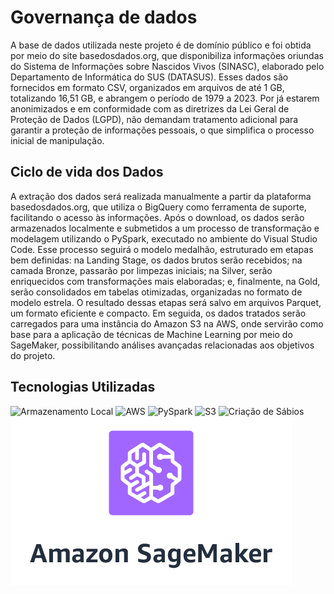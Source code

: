# **Governança de dados**
A base de dados utilizada neste projeto é de domínio público e foi obtida por meio do site basedosdados.org, que disponibiliza informações oriundas do Sistema de Informações sobre Nascidos Vivos (SINASC), elaborado pelo Departamento de Informática do SUS (DATASUS). Esses dados são fornecidos em formato CSV, organizados em arquivos de até 1 GB, totalizando 16,51 GB, e abrangem o período de 1979 a 2023. Por já estarem anonimizados e em conformidade com as diretrizes da Lei Geral de Proteção de Dados (LGPD), não demandam tratamento adicional para garantir a proteção de informações pessoais, o que simplifica o processo inicial de manipulação.

## Ciclo de vida dos Dados
A extração dos dados será realizada manualmente a partir da plataforma basedosdados.org, que utiliza o BigQuery como ferramenta de suporte, facilitando o acesso às informações. Após o download, os dados serão armazenados localmente e submetidos a um processo de transformação e modelagem utilizando o PySpark, executado no ambiente do Visual Studio Code. Esse processo seguirá o modelo medalhão, estruturado em etapas bem definidas: na Landing Stage, os dados brutos serão recebidos; na camada Bronze, passarão por limpezas iniciais; na Silver, serão enriquecidos com transformações mais elaboradas; e, finalmente, na Gold, serão consolidados em tabelas otimizadas, organizadas no formato de modelo estrela. O resultado dessas etapas será salvo em arquivos Parquet, um formato eficiente e compacto. Em seguida, os dados tratados serão carregados para uma instância do Amazon S3 na AWS, onde servirão como base para a aplicação de técnicas de Machine Learning por meio do SageMaker, possibilitando análises avançadas relacionadas aos objetivos do projeto.

## Tecnologias Utilizadas

![Armazenamento Local](imagnes/Local.png)
![AWS](imagens/AWS.png)
![PySpark](imagens/PySpark.jpg)
![S3](imagens/s3.png)
![Criação de Sábios](imagens/Sage_Maker.png)
![image alt](https://github.com/Tecnologia-em-Banco-de-Dados-PUC-Minas/eixo5_grupo3_20251/blob/main/sagemaker.png?raw=true)
